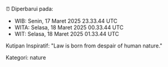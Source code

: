 ⏰ Diperbarui pada:
- WIB: Senin, 17 Maret 2025 23.33.44 UTC
- WITA: Selasa, 18 Maret 2025 00.33.44 UTC
- WIT: Selasa, 18 Maret 2025 01.33.44 UTC

Kutipan Inspiratif:
"Law is born from despair of human nature."


Kategori: nature

